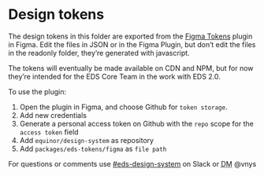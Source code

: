 Design tokens
=============

The design tokens in this folder are exported from the [Figma Tokens][ft] plugin in Figma. Edit the files in JSON or in the Figma Plugin, but don’t edit the files in the readonly folder, they’re generated with javascript.

The tokens will eventually be made available on CDN and NPM, but for now they’re intended for the EDS Core Team in the work with EDS 2.0.

To use the plugin:

1. Open the plugin in Figma, and choose Github for `token storage`.
1. Add new credentials
1. Generate a personal access token on Github with the `repo` scope for the `access token` field
1. Add `equinor/design-system` as repository
1. Add `packages/eds-tokens/figma` as `file path`

For questions or comments use [#eds-design-system][slack] on Slack or <abbr title="Direct message">DM</abbr> @vnys

[slack]: https://equinor.slack.com/archives/CJT20H1B9
[ft]: https://www.figmatokens.com/
